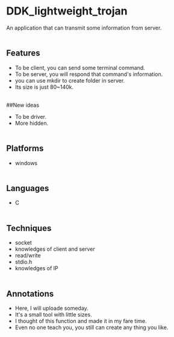 # DDK_lightweight_trojan
An application that can transmit some information from server.
<br><br/>

## Features
* To be client, you can send some terminal command.
* To be server, you will respond that command's information.
* you can use mkdir to create folder in server.
* Its size is just 80~140k.
<br><br/>

##New ideas
* To be driver.
* More hidden.
<br><br/>

## Platforms
* windows 
<br><br/>

## Languages
* C
<br><br/>

## Techniques
  - socket
  - knowledges of client and server
  - read/write
  - stdio.h
  - knowledges of IP
<br><br/>

## Annotations
* Here, I will uploade someday.
* It's a small tool with little sizes.
* I thought of this function and made it in my fare time.
* Even no one teach you, you still can create any thing you like. 
